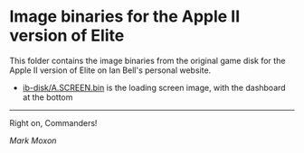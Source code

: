 # Image binaries for the Apple II version of Elite

This folder contains the image binaries from the original game disk for the Apple II version of Elite on Ian Bell's personal website.

* [ib-disk/A.SCREEN.bin](ib-disk/A.SCREEN.bin) is the loading screen image, with the dashboard at the bottom

---

Right on, Commanders!

_Mark Moxon_